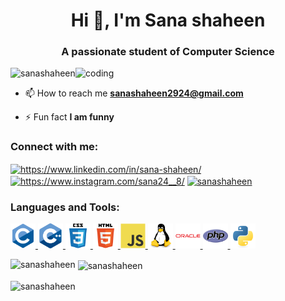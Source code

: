 <h1 align="center">Hi 👋, I'm Sana shaheen</h1>
<h3 align="center">A passionate student of Computer Science</h3>
<img align="right" alt="coding" width="400" hight="600" src="https://user-images.githubusercontent.com/82740940/218948143-d4a547cc-2132-4bbb-ad14-8b4919deb84f.png">
<p align="left">

<p align="left"> <img src="https://komarev.com/ghpvc/?username=sanashaheen&label=Profile%20views&color=0e75b6&style=flat" alt="sanashaheen" /> </p>

- 📫 How to reach me **sanashaheen2924@gmail.com**

- ⚡ Fun fact **I am funny**

<h3 align="left">Connect with me:</h3>
<p align="left">
<a href="https://linkedin.com/in/https://www.linkedin.com/in/sana-shaheen/" target="blank"><img align="center" src="https://raw.githubusercontent.com/rahuldkjain/github-profile-readme-generator/master/src/images/icons/Social/linked-in-alt.svg" alt="https://www.linkedin.com/in/sana-shaheen/" height="30" width="40" /></a>
<a href="https://instagram.com/https://www.instagram.com/sana24__8/" target="blank"><img align="center" src="https://raw.githubusercontent.com/rahuldkjain/github-profile-readme-generator/master/src/images/icons/Social/instagram.svg" alt="https://www.instagram.com/sana24__8/" height="30" width="40" /></a>
<a href="https://www.codechef.com/users/sanashaheen" target="blank"><img align="center" src="https://cdn.jsdelivr.net/npm/simple-icons@3.1.0/icons/codechef.svg" alt="sanashaheen" height="30" width="40" /></a>
</p>

<h3 align="left">Languages and Tools:</h3>
<p align="left"> <a href="https://www.cprogramming.com/" target="_blank" rel="noreferrer"> <img src="https://raw.githubusercontent.com/devicons/devicon/master/icons/c/c-original.svg" alt="c" width="40" height="40"/> </a> <a href="https://www.w3schools.com/cpp/" target="_blank" rel="noreferrer"> <img src="https://raw.githubusercontent.com/devicons/devicon/master/icons/cplusplus/cplusplus-original.svg" alt="cplusplus" width="40" height="40"/> </a> <a href="https://www.w3schools.com/css/" target="_blank" rel="noreferrer"> <img src="https://raw.githubusercontent.com/devicons/devicon/master/icons/css3/css3-original-wordmark.svg" alt="css3" width="40" height="40"/> </a> <a href="https://www.w3.org/html/" target="_blank" rel="noreferrer"> <img src="https://raw.githubusercontent.com/devicons/devicon/master/icons/html5/html5-original-wordmark.svg" alt="html5" width="40" height="40"/> </a> <a href="https://developer.mozilla.org/en-US/docs/Web/JavaScript" target="_blank" rel="noreferrer"> <img src="https://raw.githubusercontent.com/devicons/devicon/master/icons/javascript/javascript-original.svg" alt="javascript" width="40" height="40"/> </a> <a href="https://www.linux.org/" target="_blank" rel="noreferrer"> <img src="https://raw.githubusercontent.com/devicons/devicon/master/icons/linux/linux-original.svg" alt="linux" width="40" height="40"/> </a> <a href="https://www.oracle.com/" target="_blank" rel="noreferrer"> <img src="https://raw.githubusercontent.com/devicons/devicon/master/icons/oracle/oracle-original.svg" alt="oracle" width="40" height="40"/> </a> <a href="https://www.php.net" target="_blank" rel="noreferrer"> <img src="https://raw.githubusercontent.com/devicons/devicon/master/icons/php/php-original.svg" alt="php" width="40" height="40"/> </a> <a href="https://www.python.org" target="_blank" rel="noreferrer"> <img src="https://raw.githubusercontent.com/devicons/devicon/master/icons/python/python-original.svg" alt="python" width="40" height="40"/> </a> </p>

<p><img align="left" src="https://github-readme-stats.vercel.app/api/top-langs?username=sanashaheen&show_icons=true&locale=en&layout=compact" alt="sanashaheen" /></p>

<p>&nbsp;<img align="center" src="https://github-readme-stats.vercel.app/api?username=sanashaheen&show_icons=true&locale=en" alt="sanashaheen" /></p>

<p><img align="center" src="https://github-readme-streak-stats.herokuapp.com/?user=sanashaheen&" alt="sanashaheen" /></p>
